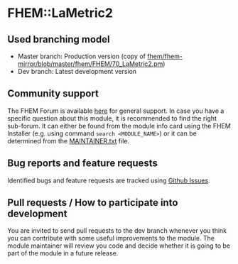 # FHEM::LaMetric2

## Used branching model
* Master branch: Production version (copy of [fhem/fhem-mirror/blob/master/fhem/FHEM/70_LaMetric2.pm](https://github.com/fhem/fhem-mirror/blob/master/fhem/FHEM/70_LaMetric2.pm))
* Dev branch: Latest development version

## Community support
The FHEM Forum is available [here](https://forum.fhem.de/) for general support.
In case you have a specific question about this module, it is recommended to find the right sub-forum.
It can either be found from the module info card using the FHEM Installer (e.g. using command `search <MODULE_NAME>`) or it can be determined from the [MAINTAINER.txt](https://github.com/fhem/fhem-mirror/blob/master/fhem/MAINTAINER.txt) file.

## Bug reports and feature requests
Identified bugs and feature requests are tracked using [Github Issues](https://github.com/fhem/LaMetric2/issues).

## Pull requests / How to participate into development
You are invited to send pull requests to the dev branch whenever you think you can contribute with some useful improvements to the module.
The module maintainer will review you code and decide whether it is going to be part of the module in a future release.
